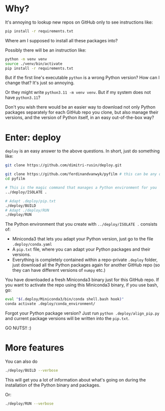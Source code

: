 

# Why?

It's annoying to lookup new repos on GitHub only to see instructions like:
```sh
pip install -r requirements.txt
```

Where am I supposed to install all these packages into?

Possibly there will be an instruction like:
```sh
python -m venv venv
source ./venv/bin/activate
pip install -r requirements.txt
```

But if the first line's executable `python` is a wrong Python version? How can I change that? It's just so annoying.

Or they might write `python3.11 -m venv venv`. But if my system does not have `python3.11`?

Don't you wish there would be an easier way to download not only Python packages separately for each GitHub repo you clone, but also manage their versions, and the version of Python itself, in an easy out-of-the-box way?

# Enter: deploy

`deploy` is an easy answer to the above questions. In short, just do something like:

```sh
git clone https://github.com/dimitri-rusin/deploy.git

git clone https://github.com/ferdinandvanwyk/pyfilm # this can be any other GitHub repo with an annoying `pip install -r requirements.txt` instruction
cd pyfilm

# This is the magic command that manages a Python environment for you
../deploy/ISOLATE .

# Adapt .deploy/pip.txt
./deploy/BUILD
# Adapt ./deploy/RUN
./deploy/RUN
```

The Python environment that you create with `../deploy/ISOLATE .` consists of:
- Miniconda3 that lets you adapt your Python version, just go to the file `.deploy/conda.yaml`
- A `pip.txt` file, where you can adapt your Python packages and their versions.
- Everything is completely contained within a repo-private `.deploy` folder, just download all the Python packages again for another GitHub repo (so they can have different versions of `numpy` etc.)

You have downloaded a fresh Miniconda3 binary just for this GitHub repo. If you want to activate the repo using this Miniconda3 binary, if you use bash, go:
```sh
eval "$(.deploy/Miniconda3/bin/conda shell.bash hook)"
conda activate .deploy/conda_environment/
```

Forgot your Python package version? Just run `python .deploy/align_pip.py` and current package versions will be written into the `pip.txt`.

GO NUTS!! :)

# More features

You can also do
```sh
./deploy/BUILD --verbose
```
This will get you a lot of information about what's going on during the installation of the Python binary and packages.


Or:
```sh
./deploy/RUN --verbose
```
